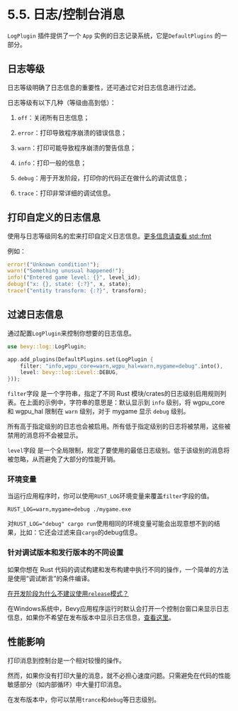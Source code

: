 # 5.5. 日志/控制台消息

`LogPlugin` 插件提供了一个 `App` 实例的日志记录系统，它是`DefaultPlugins` 的一部分。

## 日志等级

日志等级明确了日志信息的重要性，还可通过它对日志信息进行过滤。

日志等级有以下几种（等级由高到低）：

1. `off`：关闭所有日志信息；

2. `error`：打印导致程序崩溃的错误信息；

3. `warn`：打印可能导致程序崩溃的警告信息；

4. `info`：打印一般的信息；

5. `debug`：用于开发阶段，打印你的代码正在做什么的调试信息；

6. `trace`：打印非常详细的调试信息。

## 打印自定义的日志信息

使用与日志等级同名的宏来打印自定义日志信息。[更多信息请查看 std::fmt](https://doc.rust-lang.org/std/fmt/)

例如：

```rust
error!("Unknown condition!");
warn!("Something unusual happened!");
info!("Entered game level: {}", level_id);
debug!("x: {}, state: {:?}", x, state);
trace!("entity transform: {:?}", transform);
```

## 过滤日志信息

通过配置`LogPlugin`来控制你想要的日志信息。

```rust
use bevy::log::LogPlugin;

app.add_plugins(DefaultPlugins.set(LogPlugin {
    filter: "info,wgpu_core=warn,wgpu_hal=warn,mygame=debug".into(),
    level: bevy::log::Level::DEBUG,
}));
```

`filter`字段 是一个字符串，指定了不同 Rust 模块/crates的日志级别启用规则列表。在上面的示例中，字符串的意思是：默认显示到 `info` 级别，将 wgpu_core 和 wgpu_hal 限制在 `warn` 级别，对于 mygame 显示 `debug` 级别。

所有高于指定级别的日志也会被启用。所有低于指定级别的日志将被禁用，这些被禁用的消息将不会被显示。

`level`字段 是一个全局限制，规定了要使用的最低日志级别。低于该级别的消息将被忽略，从而避免了大部分的性能开销。

### 环境变量

当运行应用程序时，你可以使用`RUST_LOG`环境变量来覆盖`filter`字段的值。

`RUST_LOG=warn,mygame=debug ./mygame.exe`

对`RUST_LOG="debug" cargo run`使用相同的环境变量可能会出现意想不到的结果，比如：它还会过滤来自`cargo`的debug信息。

### 针对调试版本和发行版本的不同设置

如果你想在 Rust 代码的调试构建和发布构建中执行不同的操作，一个简单的方法是使用“调试断言”的条件编译。

[在开发阶段为什么不建议使用`release`模式？](./low_performance.md)

在Windows系统中，Bevy应用程序运行时默认会打开一个控制台窗口来显示日志信息，如果你不希望在发布版本中显示日志信息，[查看这里](./windows.md#disabling-the-windows-console)。

## 性能影响

打印消息到控制台是一个相对较慢的操作。

然而，如果你没有打印大量的消息，就不必担心速度问题。只需避免在代码的性能敏感部分（如内部循环）中大量打印消息。

在发布版本中，你可以禁用`trance`和`debug`等日志级别。